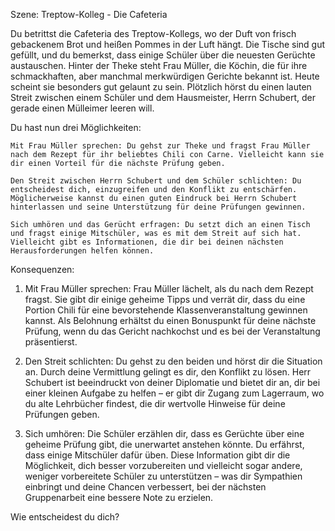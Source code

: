 Szene: Treptow-Kolleg - Die Cafeteria

Du betrittst die Cafeteria des Treptow-Kollegs, wo der Duft von frisch gebackenem Brot und heißen Pommes in der Luft hängt. Die Tische sind gut gefüllt, und du bemerkst, dass einige Schüler über die neuesten Gerüchte austauschen. Hinter der Theke steht Frau Müller, die Köchin, die für ihre schmackhaften, aber manchmal merkwürdigen Gerichte bekannt ist. Heute scheint sie besonders gut gelaunt zu sein. Plötzlich hörst du einen lauten Streit zwischen einem Schüler und dem Hausmeister, Herrn Schubert, der gerade einen Mülleimer leeren will.

Du hast nun drei Möglichkeiten:

    Mit Frau Müller sprechen: Du gehst zur Theke und fragst Frau Müller nach dem Rezept für ihr beliebtes Chili con Carne. Vielleicht kann sie dir einen Vorteil für die nächste Prüfung geben.

    Den Streit zwischen Herrn Schubert und dem Schüler schlichten: Du entscheidest dich, einzugreifen und den Konflikt zu entschärfen. Möglicherweise kannst du einen guten Eindruck bei Herrn Schubert hinterlassen und seine Unterstützung für deine Prüfungen gewinnen.

    Sich umhören und das Gerücht erfragen: Du setzt dich an einen Tisch und fragst einige Mitschüler, was es mit dem Streit auf sich hat. Vielleicht gibt es Informationen, die dir bei deinen nächsten Herausforderungen helfen können.

Konsequenzen:

1. Mit Frau Müller sprechen:
   Frau Müller lächelt, als du nach dem Rezept fragst. Sie gibt dir einige geheime Tipps und verrät dir, dass du eine Portion Chili für eine bevorstehende Klassenveranstaltung gewinnen kannst. Als Belohnung erhältst du einen Bonuspunkt für deine nächste Prüfung, wenn du das Gericht nachkochst und es bei der Veranstaltung präsentierst.

2. Den Streit schlichten:
   Du gehst zu den beiden und hörst dir die Situation an. Durch deine Vermittlung gelingt es dir, den Konflikt zu lösen. Herr Schubert ist beeindruckt von deiner Diplomatie und bietet dir an, dir bei einer kleinen Aufgabe zu helfen – er gibt dir Zugang zum Lagerraum, wo du alte Lehrbücher findest, die dir wertvolle Hinweise für deine Prüfungen geben.

3. Sich umhören:
   Die Schüler erzählen dir, dass es Gerüchte über eine geheime Prüfung gibt, die unerwartet anstehen könnte. Du erfährst, dass einige Mitschüler dafür üben. Diese Information gibt dir die Möglichkeit, dich besser vorzubereiten und vielleicht sogar andere, weniger vorbereitete Schüler zu unterstützen – was dir Sympathien einbringt und deine Chancen verbessert, bei der nächsten Gruppenarbeit eine bessere Note zu erzielen.

Wie entscheidest du dich?